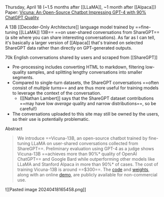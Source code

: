 Thursday, April 18 (~1.5 months after [[LLaMA]], ~1 month after [[Alpaca]])
Paper: [Vicuna: An Open-Source Chatbot Impressing GPT-4 with 90% ChatGPT Quality](https://lmsys.org/blog/2023-03-30-vicuna/)

A 13B [[Decoder-Only Architecture]] language model trained by ==fine-tuning [[LLaMA]] 13B== ==on user-shared conversations from ShareGPT== (a site where you can share interesting conversations). As far as I can tell, it's basically a larger version of [[Alpaca]] that's trained on selected ShareGPT data rather than directly on GPT-generated outputs.

70k English conversations shared by users and scraped from [[ShareGPT]]
- Pre-processing includes converting HTML to markdown, filtering low-quality samples, and splitting lengthy conversations into smaller segments.
- Compared to single-turn datasets, the ShareGPT conversations ==often consist of *multiple turns*== and are thus more useful for training models to leverage the context of the conversation.
	- ([[Nathan Lambert]] says that the ShareGPT dataset contributions ==may have low *average* quality and narrow distributions==, so be careful!)
- The conversations uploaded to this site may still be owned by the users, so their use is potentially problematic.

Abstract
> We introduce ==Vicuna-13B, an open-source chatbot trained by fine-tuning LLaMA on user-shared conversations collected from ShareGPT==. Preliminary evaluation using GPT-4 as a judge shows Vicuna-13B ==achieves more than 90%* quality of OpenAI ChatGPT== and Google Bard while outperforming other models like LLaMA and Stanford Alpaca in more than 90%* of cases. The cost of training Vicuna-13B is around ==$300==. The [code](https://github.com/lm-sys/FastChat) and [weights](https://github.com/lm-sys/FastChat#vicuna-weights), along with an online [demo](https://chat.lmsys.org/), are publicly available for non-commercial use.


![[Pasted image 20240418165458.png]]

